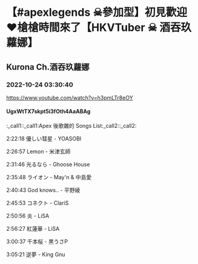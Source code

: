 # 【#apexlegends ☠參加型】初見歡迎❤槍槍時間來了【HKVTuber ☠ 酒吞玖蘿娜】

## Kurona Ch.酒吞玖蘿娜

### 2022-10-24 03:30:40

https://www.youtube.com/watch?v=h3pmLTr8eOY

#### UgxWtTX7skpt5i3fOth4AaABAg

:_call1::_call1:Apex 後歌雜的 Songs List:_call2::_call2:

2:22:18 優しい彗星 - YOASOBI

2:26:57 Lemon - 米津玄師

2:31:46 光るなら - Ghoose House

2:35:48 ライオン - May'n & 中島愛

2:40:43 God knows.. - 平野綾

2:45:53 コネクト - ClariS

2:50:56 炎 - LiSA

2:56:27 紅蓮華 - LiSA

3:00:37 千本桜 - 黒うさP

3:05:21 逆夢 - King Gnu

